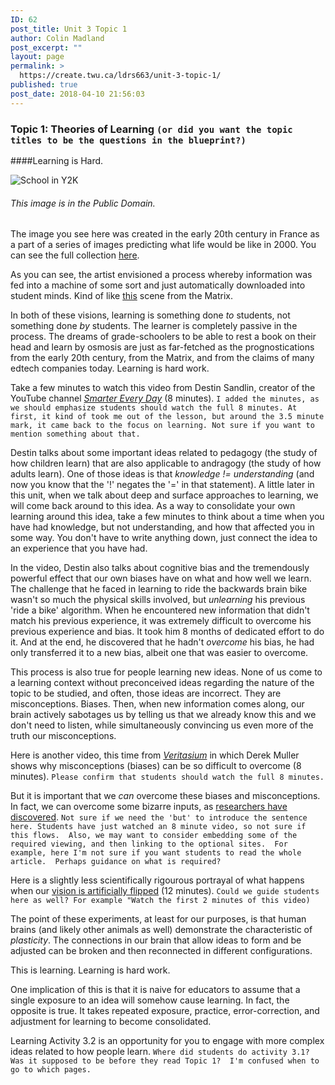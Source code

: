 ```yaml
---
ID: 62
post_title: Unit 3 Topic 1
author: Colin Madland
post_excerpt: ""
layout: page
permalink: >
  https://create.twu.ca/ldrs663/unit-3-topic-1/
published: true
post_date: 2018-04-10 21:56:03
---
```

### Topic 1: Theories of Learning `(or did you want the topic titles to be the questions in the blueprint?)`

####Learning is Hard.

![School in Y2K](https://upload.wikimedia.org/wikipedia/commons/0/05/France_in_XXI_Century._School.jpg)
###### This image is in the Public Domain.

The image you see here was created in the early 20th century in France as a part of a series of images predicting what life would be like in 2000. You can see the full collection [here](https://publicdomainreview.org/collections/france-in-the-year-2000-1899-1910/).

As you can see, the artist envisioned a process whereby information was fed into a machine of some sort and just automatically downloaded into student minds. Kind of like [this](https://youtu.be/6vMO3XmNXe4) scene from the Matrix.

In both of these visions, learning is something done *to* students, not something done *by* students. The learner is completely passive in the process. The dreams of grade-schoolers to be able to rest a book on their head and learn by osmosis are just as far-fetched as the prognostications from the early 20th century, from the Matrix, and from the claims of many edtech companies today. Learning is hard work.

 Take a few minutes to watch this video from Destin Sandlin, creator of the YouTube channel [*Smarter Every Day*](https://youtu.be/MFzDaBzBlL0) (8 minutes).
 ```I added the minutes, as we should emphasize students should watch the full 8 minutes. At first, it kind of took me out of the lesson, but around the 3.5 minute mark, it came back to the focus on learning. Not sure if you want to mention something about that.```

 Destin talks about some important ideas related to pedagogy (the study of how children learn) that are also applicable to andragogy (the study of how adults learn). One of those ideas is that *knowledge != understanding* (and now you know that the '!' negates the '=' in that statement). A little later in this unit, when we talk about deep and surface approaches to learning, we will come back around to this idea. As a way to consolidate your own learning around this idea, take a few minutes to think about a time when you have had knowledge, but not understanding, and how that affected you in some way. You don't have to write anything down, just connect the idea to an experience that you have had.

In the video, Destin also talks about cognitive bias and the tremendously powerful effect that our own biases have on what and how well we learn. The challenge that he faced in learning to ride the backwards brain bike wasn't so much the physical skills involved, but *unlearning* his previous 'ride a bike' algorithm. When he encountered new information that didn't match his previous experience, it was extremely difficult to overcome his previous experience and bias. It took him 8 months of dedicated effort to do it. And at the end, he discovered that he hadn't *overcome* his bias, he had only transferred it to a new bias, albeit one that was easier to overcome.

 This process is also true for people learning new ideas. None of us come to a learning context without preconceived ideas regarding the nature of the topic to be studied, and often, those ideas are incorrect. They are misconceptions. Biases. Then, when new information comes along, our brain actively sabotages us by telling us that we already know this and we don't need to listen, while simultaneously convincing us even more of the truth our misconceptions.

 Here is another video, this time from [*Veritasium*](https://youtu.be/eVtCO84MDj8) in which Derek Muller shows why misconceptions (biases) can be so difficult to overcome (8 minutes).
 ```Please confirm that students should watch the full 8 minutes.```

But it is important that we *can* overcome these biases and misconceptions. In fact, we can overcome some bizarre inputs, as [researchers have discovered](https://www.theguardian.com/education/2012/nov/12/improbable-research-seeing-upside-down).
```Not sure if we need the 'but' to introduce the sentence here. Students have just watched an 8 minute video, so not sure if this flows.  Also, we may want to consider embedding some of the required viewing, and then linking to the optional sites.  For example, here I'm not sure if you want students to read the whole article.  Perhaps guidance on what is required?```

Here is a slightly less scientifically rigourous portrayal of what happens when our [vision is artificially flipped](https://youtu.be/OJTC_E2Nlgg) (12 minutes).
```Could we guide students here as well? For example "Watch the first 2 minutes of this video)```

The point of these experiments, at least for our purposes, is that human brains (and likely other animals as well) demonstrate the characteristic of *plasticity*. The connections in our brain that allow ideas to form and be adjusted can be broken and then reconnected in different configurations.

This is learning. Learning is hard work.

One implication of this is that it is naive for educators to assume that a single exposure to an idea will somehow cause learning. In fact, the opposite is true. It takes repeated exposure, practice, error-correction, and adjustment for learning to become consolidated.

Learning Activity 3.2 is an opportunity for you to engage with more complex ideas related to how people learn.
```Where did students do activity 3.1? Was it supposed to be before they read Topic 1?  I'm confused when to go to which pages.```
